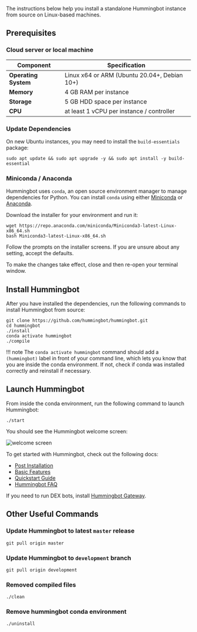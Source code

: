 The instructions below help you install a standalone Hummingbot instance from source on Linux-based machines.

## Prerequisites

### Cloud server or local machine

| **Component**      | **Specification**                                     |
|--------------------|-------------------------------------------------------|
| **Operating System** | Linux x64 or ARM (Ubuntu 20.04+, Debian 10+)                   | 
| **Memory**           | 4 GB RAM per instance                                 |
| **Storage**          | 5 GB HDD space per instance                           |
| **CPU**              | at least 1 vCPU per instance / controller             |

### Update Dependencies

On new Ubuntu instances, you may need to install the `build-essentials` package:

```
sudo apt update && sudo apt upgrade -y && sudo apt install -y build-essential
```

### Miniconda / Anaconda

Hummingbot uses `conda`, an open source environment manager to manage dependencies for Python. You can install `conda` using either [Miniconda](https://docs.conda.io/en/latest/miniconda.html#latest-miniconda-installer-links) or [Anaconda](https://www.anaconda.com/download/). 

Download the installer for your environment and run it:

```
wget https://repo.anaconda.com/miniconda/Miniconda3-latest-Linux-x86_64.sh
bash Miniconda3-latest-Linux-x86_64.sh
```

Follow the prompts on the installer screens. If you are unsure about any setting, accept the defaults. 

To make the changes take effect, close and then re-open your terminal window.

## Install Hummingbot

After you have installed the dependencies, run the following commands to install Hummingbot from source:

```
git clone https://github.com/hummingbot/hummingbot.git
cd hummingbot
./install
conda activate hummingbot
./compile

```

!!! note
     The `conda activate hummingbot` command should add a `(hummingbot)` label in front of your command line, which lets you know that you are inside the conda environment. If not, check if conda was installed correctly and reinstall if necessary. 



## Launch Hummingbot

From inside the conda environment, run the following command to launch Hummingbot:

```
./start
```

You should see the Hummingbot welcome screen:

![welcome screen](/assets/img/welcome.png)

To get started with Hummingbot, check out the following docs:

* [Post Installation](post-installation.md)
* [Basic Features](../client/)
* [Quickstart Guide](../academy-content/posts/docker-installation-guide/0-index.md)
* [Hummingbot FAQ](../faq.md)

If you need to run DEX bots, install [Hummingbot Gateway](../gateway/index.md).

## Other Useful Commands

### Update Hummingbot to latest `master` release
```
git pull origin master
```

### Update Hummingbot to `development` branch
```
git pull origin development
```

### Removed compiled files
```
./clean
```

### Remove hummingbot conda environment
```
./uninstall
```
